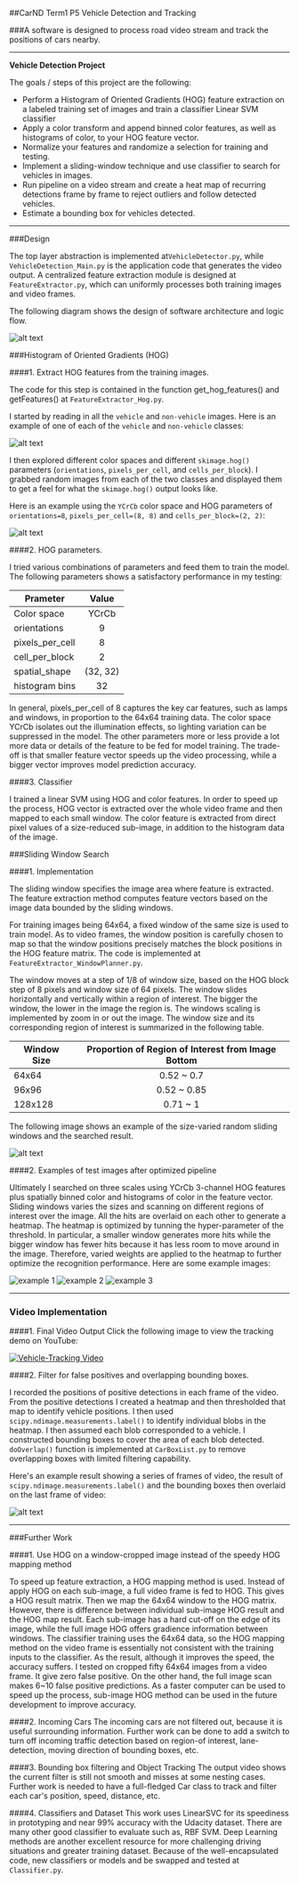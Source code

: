 ##CarND Term1 P5 Vehicle Detection and Tracking

###A software is designed to process road video stream and track the positions of cars nearby.

---

**Vehicle Detection Project**

The goals / steps of this project are the following:

* Perform a Histogram of Oriented Gradients (HOG) feature extraction on a labeled training set of images and train a classifier Linear SVM classifier
* Apply a color transform and append binned color features, as well as histograms of color, to your HOG feature vector. 
* Normalize your features and randomize a selection for training and testing.
* Implement a sliding-window technique and use classifier to search for vehicles in images.
* Run pipeline on a video stream and create a heat map of recurring detections frame by frame to reject outliers and follow detected vehicles.
* Estimate a bounding box for vehicles detected.

[//]: # (Image References)
[SDD_image0]: ./doc/tracking_design_diagram.png
[image1]: ./doc/car_not_car.png
[image2]: ./doc/HOG_example.jpg
[image3]: ./doc/car_detection_windows_multi_sizes_resized.png
[image4_pipeline_eg1]: ./doc/heated_test1_resized.jpg
[image4_pipeline_eg2]: ./doc/heated_test3_resized.jpg
[image4_pipeline_eg3]: ./doc/heated_test4_resized.jpg

[image7]: ./doc/output_bboxes_new.png
[video1]: ./project_video.mp4


---
###Design

The top layer abstraction is implemented at`VehicleDetector.py`, while `VehicleDetection_Main.py` is the application code that generates the video output. A centralized feature extraction module is designed at `FeatureExtractor.py`, which can uniformly processes both training images and video frames. 

The following diagram shows the design of software architecture and logic flow.

![alt text][SDD_image0]

###Histogram of Oriented Gradients (HOG)

####1. Extract HOG features from the training images.

The code for this step is contained in the function get_hog_features() and getFeatures() at `FeatureExtractor_Hog.py`.  

I started by reading in all the `vehicle` and `non-vehicle` images.  Here is an example of one of each of the `vehicle` and `non-vehicle` classes:

![alt text][image1]

I then explored different color spaces and different `skimage.hog()` parameters (`orientations`, `pixels_per_cell`, and `cells_per_block`).  I grabbed random images from each of the two classes and displayed them to get a feel for what the `skimage.hog()` output looks like.

Here is an example using the `YCrCb` color space and HOG parameters of `orientations=8`, `pixels_per_cell=(8, 8)` and `cells_per_block=(2, 2)`:


![alt text][image2]

####2. HOG parameters.

I tried various combinations of parameters and feed them to train the model. The following parameters shows a satisfactory performance in my testing: 

| Prameter        | Value         |
| --------------- |:-------------:|
| Color space     | YCrCb         |
| orientations    | 9             |
| pixels_per_cell | 8             |
| cell_per_block  | 2             |
| spatial_shape   | (32, 32)      |
| histogram bins  | 32            |

In general, pixels_per_cell of 8 captures the key car features, such as lamps and windows, in proportion to the 64x64 training data. The color space YCrCb isolates out the illumination effects, so lighting variation can be suppressed in the model. The other parameters more or less provide a lot more data or details of the feature to be fed for model training. The trade-off is that smaller feature vector speeds up the video processing, while a bigger vector improves model prediction accuracy.

####3. Classifier

I trained a linear SVM using HOG and color features. In order to speed up the process, HOG vector is extracted over the whole video frame and then mapped to each small window. The color feature is extracted from direct pixel values of a size-reduced sub-image, in addition to the histogram data of the image. 

###Sliding Window Search

####1. Implementation

The sliding window specifies the image area where feature is extracted. The feature extraction method computes feature vectors based on the image data bounded by the sliding windows.

For training images being 64x64, a fixed window of the same size is used to train model. As to video frames, the window position is carefully chosen to map so that the window positions precisely matches the block positions in the HOG feature matrix. The code is implemented at `FeatureExtractor_WindowPlanner.py`.

The window moves at a step of 1/8 of window size, based on the HOG block step of 8 pixels and window size of 64 pixels. The window slides horizontally and vertically within a region of interest. The bigger the window, the lower in the image the region is. The windows scaling is implemented by zoom in or out the image. The window size and its corresponding region of interest is summarized in the following table.

| Window Size     | Proportion of Region of Interest from Image Bottom   |
| --------------- |:----------------------------------------------------:|
| 64x64           | 0.52 ~ 0.7                                           |
| 96x96           | 0.52 ~ 0.85                                          |
| 128x128         | 0.71 ~ 1                                             |


The following image shows an example of the size-varied random sliding windows and the searched result.

![alt text][image3]

####2. Examples of test images after optimized pipeline

Ultimately I searched on three scales using YCrCb 3-channel HOG features plus spatially binned color and histograms of color in the feature vector. Sliding windows varies the sizes and scanning on different regions of interest over the image. All the hits are overlaid on each other to generate a heatmap. The heatmap is optimized by tunning the hyper-parameter of the threshold. In particular, a smaller window generates more hits while the bigger window has fewer hits because it has less room to move around in the image. Therefore, varied weights are applied to the heatmap to further optimize the recognition performance. Here are some example images:

![example 1][image4_pipeline_eg1]
![example 2][image4_pipeline_eg2]
![example 3][image4_pipeline_eg3]

---

### Video Implementation

####1. Final Video Output 
Click the following image to view the tracking demo on YouTube:

[![Vehicle-Tracking Video](http://img.youtube.com/vi/XRLHp-QBhCE/0.jpg)](https://www.youtube.com/embed/XRLHp-QBhCE "Vehicle Tracking Video on YouTube")


####2. Filter for false positives and overlapping bounding boxes.

I recorded the positions of positive detections in each frame of the video.  From the positive detections I created a heatmap and then thresholded that map to identify vehicle positions.  I then used `scipy.ndimage.measurements.label()` to identify individual blobs in the heatmap.  I then assumed each blob corresponded to a vehicle.  I constructed bounding boxes to cover the area of each blob detected.  `doOverlap()` function is implemented at `CarBoxList.py` to remove overlapping boxes with limited filtering capability. 

Here's an example result showing a series of frames of video, the result of `scipy.ndimage.measurements.label()` and the bounding boxes then overlaid on the last frame of video:

![alt text][image7]



---

###Further Work

####1. Use HOG on a window-cropped image instead of the speedy HOG mapping method

To speed up feature extraction, a HOG mapping method is used. Instead of apply HOG on each sub-image, a full video frame is fed to HOG. This gives a HOG result matrix. Then we map the 64x64 window to the HOG matrix. 
However, there is difference between individual sub-image HOG result and the HOG map result. Each sub-image has a hard cut-off on the edge of its image, while the full image HOG offers gradience information between windows. 
The classifier training uses the 64x64 data, so the HOG mapping method on the video frame is essentially not consistent with the training inputs to the classifier. As the result, although it improves the speed, the accuracy suffers. 
I tested on cropped fifty 64x64 images from a video frame. It give zero false positive. On the other hand, the full image scan makes 6~10 false positive predictions. 
As a faster computer can be used to speed up the process, sub-image HOG method can be used in the future development to improve accuracy.

####2. Incoming Cars
The incoming cars are not filtered out, because it is useful surrounding information. Further work can be done to add a switch to turn off incoming traffic detection based on region-of interest, lane-detection, moving direction of bounding boxes, etc. 

####3. Bounding box filtering and Object Tracking
The output video shows the current filter is still not smooth and misses at some nesting cases. Further work is needed to have a full-fledged Car class to track and filter each car's position, speed, distance, etc.

####4. Classifiers and Dataset
This work uses LinearSVC for its speediness in prototyping and near 99% accuracy with the Udacity dataset. There are many other good classifier to evaluate such as, RBF SVM. Deep Learning methods are another excellent resource for more challenging driving situations and greater training dataset. Because of the well-encapsulated code, new classifiers or models and be swapped and tested at `Classifier.py`.